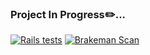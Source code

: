### Project In Progress✏️...

[![Rails tests](https://github.com/miseinen/skill-progress/actions/workflows/test.yml/badge.svg?branch=main)](https://github.com/miseinen/skill-progress/actions/workflows/test.yml) [![Brakeman Scan](https://github.com/miseinen/skill-progress/actions/workflows/brakeman-analysis.yml/badge.svg)](https://github.com/miseinen/skill-progress/actions/workflows/brakeman-analysis.yml)
